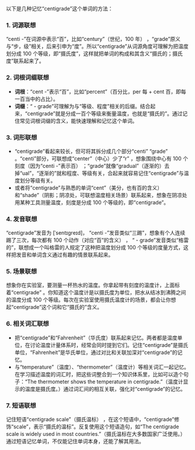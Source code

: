以下是几种记忆“centigrade”这个单词的方法：

### 1. 词源联想
“centi -”在词源中表示“百”，比如“century”（世纪，100 年） ，“grade”原义与“步，级”相关，后来引申为“度”。所以“centigrade”从词源角度可理解为把温度划分成 100 个等级，即“摄氏度”，这样就把单词的构成和其含义“摄氏的；摄氏度”联系起来了。

### 2. 词根词缀联想
 - **词根**：“cent -”表示“百”，比如“percent”（百分比，per 每 + cent 百，即每一百当中的占比）。
 - **词缀**：“ - grade”可理解为与“等级、程度”相关的后缀。结合起来，“centigrade”就是分成一百个等级来衡量温度，也就是“摄氏的”。通过记住常见词根词缀的含义，能快速理解和记忆这个单词。

### 3. 词形联想
 - “centigrade”看起来较长，但可将其拆分成几个部分“centi” “grade” 。“centi”部分，可联想成“center”（中心）少了“r” ，想象围绕中心有 100 个刻度（因为“centi -”表示百） ；“grade”就像“gradual”（逐渐的）去掉“ual”，“逐渐的”就和程度、等级有关，合起来就容易记住“centigrade”与温度划分等级有关。
 - 或者将“centigrade”与熟悉的单词“cent”（美分，也有百的含义）和“shade”（阴影；阴凉处，可联想温度相关场景）联系起来，想象在阴凉处用某种工具测量温度，刻度是分成 100 个等级的，即“centigrade”。

### 4. 发音联想
“centigrade”发音为 [ˈsentɪɡreɪd]， “centi -”发音类似“三踢”，想象有个人连续踢了三次，每次都有 100 个动作（对应“百”的含义） ， “ - grade”发音类似“格雷的”，联想成一个叫格雷的人规定了这种把温度划分成 100 个等级的度量方式，这样把发音和单词含义通过有趣的情景联系起来。

### 5. 场景联想
想象你在实验室，要测量一杯热水的温度。你拿起带有刻度的温度计，上面标着“centigrade” 。你知道这个温度计是以摄氏度为单位，把水从结冰到沸腾之间的温度分成 100 个等级。每次在实验室使用摄氏温度计的场景，都会让你想起“centigrade”这个词和它“摄氏的”含义。

### 6. 相关词汇联想
 - 把“centigrade”和“Fahrenheit”（华氏度）联系起来记忆。两者都是温度单位，在讨论温度计量体系时，经常会同时提到它们。记住“centigrade”是摄氏单位，“Fahrenheit”是华氏单位，通过对比和关联加深对“centigrade”的记忆。
 - 与“temperature”（温度）、“thermometer”（温度计）等相关词汇一起记忆。在学习描述温度的词汇时，把这些词整合到一个知识体系里，比如可以造个句子：“The thermometer shows the temperature in centigrade.”（温度计显示的温度是摄氏度。）通过词汇间的相互关联，强化对“centigrade”的记忆。

### 7. 短语联想
记住短语“centigrade scale”（摄氏温标） ，在这个短语中，“centigrade”修饰“scale”，表示“摄氏的温标”。反复使用这个短语造句，如“The centigrade scale is widely used in most countries.”（摄氏温标在大多数国家广泛使用。）通过短语记忆单词，不仅能记住单词本身，还能了解其用法。 